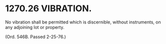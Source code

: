 1270.26 VIBRATION.
==================

No vibration shall be permitted which is discernible, without
instruments, on any adjoining lot or property.

(Ord. 546B. Passed 2-25-76.)
